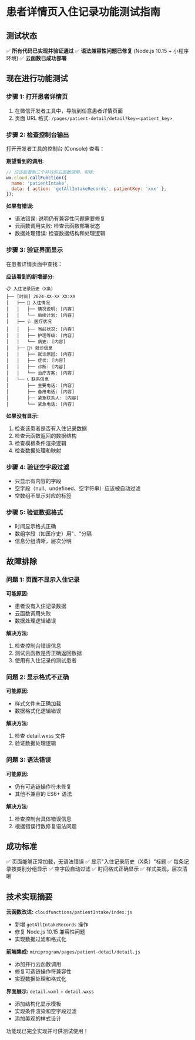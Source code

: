 # 患者详情页入住记录功能测试指南

## 测试状态

✅ **所有代码已实现并验证通过**
✅ **语法兼容性问题已修复** (Node.js 10.15 + 小程序环境)
✅ **云函数已成功部署**

## 现在进行功能测试

### 步骤 1: 打开患者详情页

1. 在微信开发者工具中，导航到任意患者详情页面
2. 页面 URL 格式: `/pages/patient-detail/detail?key=<patient_key>`

### 步骤 2: 检查控制台输出

打开开发者工具的控制台 (Console) 查看：

**期望看到的调用:**

```javascript
// 应该能看到三个并行的云函数调用，包括:
wx.cloud.callFunction({
  name: 'patientIntake',
  data: { action: 'getAllIntakeRecords', patientKey: 'xxx' },
});
```

**如果有错误:**

- 语法错误: 说明仍有兼容性问题需要修复
- 云函数调用失败: 检查云函数部署状态
- 数据处理错误: 检查数据结构和处理逻辑

### 步骤 3: 验证界面显示

在患者详情页面中查找：

**应该看到的新增部分:**

```
📋 入住记录历史（X条）
├── [时间] 2024-XX-XX XX:XX
│   ├── 🏥 入住情况
│   │   ├── 情况说明: [内容]
│   │   └── 后续计划: [内容]
│   ├── 🩺 医疗状况
│   │   ├── 当前状况: [内容]
│   │   ├── 护理等级: [内容]
│   │   └── 病史: [内容]
│   ├── 👨‍⚕️ 就诊信息
│   │   ├── 就诊原因: [内容]
│   │   ├── 症状: [内容]
│   │   ├── 诊断: [内容]
│   │   └── 治疗方案: [内容]
│   └── 📞 联系信息
│       ├── 主要电话: [内容]
│       ├── 备用电话: [内容]
│       ├── 紧急联系人: [内容]
│       └── 紧急电话: [内容]
```

**如果没有显示:**

1. 检查该患者是否有入住记录数据
2. 检查云函数返回的数据结构
3. 检查模板条件渲染逻辑
4. 检查数据处理和映射

### 步骤 4: 验证空字段过滤

- 只显示有内容的字段
- 空字段（null、undefined、空字符串）应该被自动过滤
- 空数组不显示对应的标签

### 步骤 5: 验证数据格式

- 时间显示格式正确
- 数组字段（如医疗史）用"、"分隔
- 信息分组清晰，层次分明

## 故障排除

### 问题 1: 页面不显示入住记录

**可能原因:**

- 患者没有入住记录数据
- 云函数调用失败
- 数据处理逻辑错误

**解决方法:**

1. 检查控制台错误信息
2. 测试云函数是否正确返回数据
3. 使用有入住记录的测试患者

### 问题 2: 显示格式不正确

**可能原因:**

- 样式文件未正确加载
- 数据格式化逻辑错误

**解决方法:**

1. 检查 detail.wxss 文件
2. 验证数据处理逻辑

### 问题 3: 语法错误

**可能原因:**

- 仍有可选链操作符未修复
- 其他不兼容的 ES6+ 语法

**解决方法:**

1. 检查控制台具体错误信息
2. 根据错误行数修复语法问题

## 成功标准

✅ 页面能够正常加载，无语法错误
✅ 显示"入住记录历史（X条）"标题
✅ 每条记录按类别分组显示
✅ 空字段自动过滤
✅ 时间格式正确显示
✅ 样式美观，层次清晰

## 技术实现摘要

**云函数改进:** `cloudfunctions/patientIntake/index.js`

- 新增 `getAllIntakeRecords` 操作
- 修复 Node.js 10.15 兼容性问题
- 实现数据过滤和格式化

**前端集成:** `miniprogram/pages/patient-detail/detail.js`

- 添加并行云函数调用
- 修复可选链操作符兼容性
- 实现数据处理和格式化

**界面展示:** `detail.wxml` + `detail.wxss`

- 添加结构化显示模板
- 实现条件渲染和空字段过滤
- 添加美观的样式设计

功能现已完全实现并可供测试使用！
